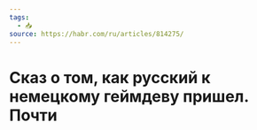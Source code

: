 ```yaml
---
tags:
  - 📥
source: https://habr.com/ru/articles/814275/
---
```

# Сказ о том, как русский к немецкому геймдеву пришел. Почти